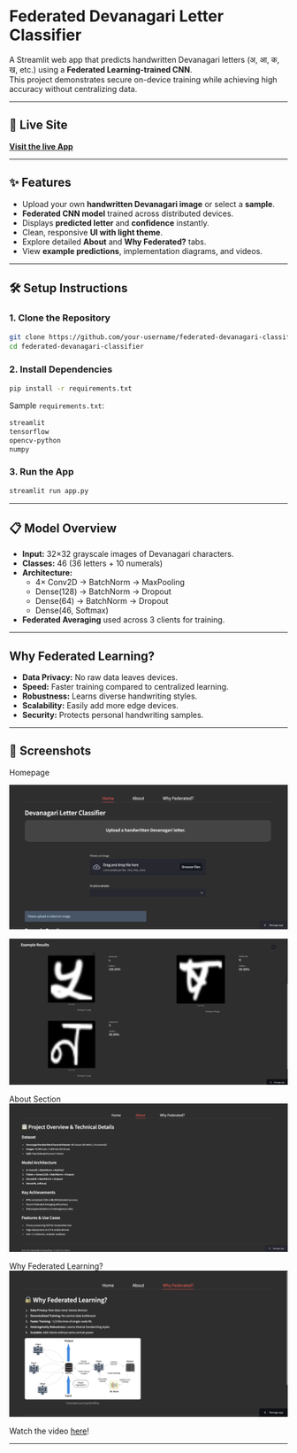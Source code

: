 # Federated Devanagari Letter Classifier

A Streamlit web app that predicts handwritten Devanagari letters (अ, आ, क, ख, etc.) using a **Federated Learning-trained CNN**.  
This project demonstrates secure on-device training while achieving high accuracy without centralizing data.

---

## 🚀 Live Site

[**Visit the live App**](https://your-streamlit-deployment-link.com)

---

## ✨ Features

- Upload your own **handwritten Devanagari image** or select a **sample**.
- **Federated CNN model** trained across distributed devices.
- Displays **predicted letter** and **confidence** instantly.
- Clean, responsive **UI with light theme**.
- Explore detailed **About** and **Why Federated?** tabs.
- View **example predictions**, implementation diagrams, and videos.

---

## 🛠️ Setup Instructions

### 1. Clone the Repository

```bash
git clone https://github.com/your-username/federated-devanagari-classifier.git
cd federated-devanagari-classifier
```

### 2. Install Dependencies

```bash
pip install -r requirements.txt
```

Sample `requirements.txt`:

```
streamlit
tensorflow
opencv-python
numpy
```

### 3. Run the App

```bash
streamlit run app.py
```

---

## 📋 Model Overview

- **Input:** 32×32 grayscale images of Devanagari characters.
- **Classes:** 46 (36 letters + 10 numerals)
- **Architecture:**
  - 4× Conv2D → BatchNorm → MaxPooling
  - Dense(128) → BatchNorm → Dropout
  - Dense(64) → BatchNorm → Dropout
  - Dense(46, Softmax)
- **Federated Averaging** used across 3 clients for training.

---

## Why Federated Learning?

- **Data Privacy:** No raw data leaves devices.
- **Speed:** Faster training compared to centralized learning.
- **Robustness:** Learns diverse handwriting styles.
- **Scalability:** Easily add more edge devices.
- **Security:** Protects personal handwriting samples.

---

## 📸 Screenshots

Homepage

![](assets/homepage1.png)

![](assets/homepage2.png)

About Section
![](assets/about.png)

Why Federated Learning?
![](assets/Why_Federated.png)

Watch the video [here](https://drive.google.com/file/d/1V9S5bxmEuhhzosijswCRyiuAkxYQcegg/view?usp=drive_link)!

---
